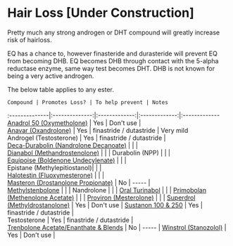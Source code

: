 # Hair Loss [Under Construction]

Pretty much any strong androgen or DHT compound will greatly increase risk of hairloss.

EQ has a chance to, however finasteride and durasteride will prevent EQ from becoming DHB. EQ becomes DHB through contact with the 5-alpha reductase enzyme, same way test becomes DHT. DHB is not known for being a very active androgen.

The below table applies to any ester.

	Compound | Promotes Loss? | To help prevent | Notes
:--------------|:--------------:|:-------------:|:-------------:|:-------------
[Anadrol 50 (Oxymetholone)](/steroids/anadrol.md) | Yes | Don't use |   
[Anavar (Oxandrolone)](/steroids/anavar.md) | Yes | finastride / dutastride  | Very mild  
Androgel (Testosterone) | Yes | finastride / dutastride  |   
[Deca-Durabolin (Nandrolone Decanoate)](/steroids/deca_durabolin.md) | | |   
[Dianabol (Methandrostenolone)](/steroids/dianabol.md) | | | 
Durabolin (NPP) | | |   
[Equipoise (Boldenone Undecylenate)](/steroids/equipoise.md) | | |    
Epistane (Methylepitiostanol)| | |   
[Halotestin (Fluoxymesterone)](/steroids/halotestin.md) | | |   
[Masteron (Drostanolone Propionate)](/steroids/masteron.md) | No | ----- |  
[Methylstenbolone](http://www.reddit.com/r/steroids/wiki/compounds/methylstenbolone) | | | 
Nandrolone | | | 
[Oral Turinabol](/steroids/turinabol.md) | | | 
[Primobolan (Methenolone Acetate)](/steroids/primobolan.md) | | |
[Proviron (Mesterolone)](/steroids/proviron.md) | | |
[Superdrol (Methyldrostanolone)](/steroids/gear/methasterone.md) | Yes | Don't use | 
[Sustanon 100 & 250](/steroids/sustanon_250.md) | Yes | finastride / dutastride  |   
Testosterone | Yes | finastride / dutastride  |   
[Trenbolone Acetate/Enanthate & Blends](/steroids/trenbolone.md) | No | ----- |
[Winstrol (Stanozolol)](/steroids/winstrol.md) | Yes | Don't use |